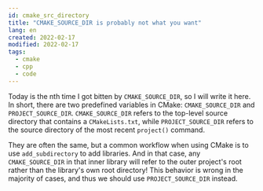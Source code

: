 ```yaml
---
id: cmake_src_directory
title: "CMAKE_SOURCE_DIR is probably not what you want"
lang: en
created: 2022-02-17
modified: 2022-02-17
tags:
  - cmake
  - cpp
  - code
---
```


Today is the nth time I got bitten by `CMAKE_SOURCE_DIR`, so I will write it here.
In short, there are two predefined variables in CMake: `CMAKE_SOURCE_DIR` and `PROJECT_SOURCE_DIR`.
`CMAKE_SOURCE_DIR` refers to the top-level source directory that contains a `CMakeLists.txt`,
while `PROJECT_SOURCE_DIR` refers to the source directory of the most recent `project()` command.

They are often the same, but a common workflow when using CMake is to use `add_subdirectory` to add libraries.
And in that case, any `CMAKE_SOURCE_DIR` in that inner library will refer to the outer project's root rather than the library's own root directory!
This behavior is wrong in the majority of cases, and thus we should use `PROJECT_SOURCE_DIR` instead.
